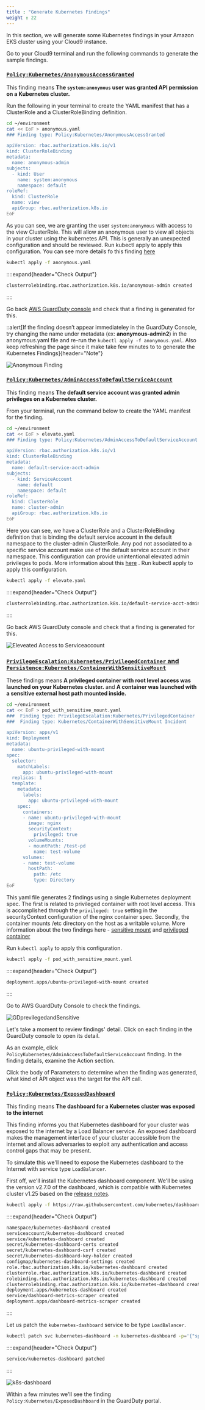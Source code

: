 ```yaml
---
title : "Generate Kubernetes Findings"
weight : 22
---
```


In this section, we will generate some Kubernetes findings in your Amazon EKS cluster using your Cloud9 instance.

Go to your Cloud9 terminal and run the following commands to generate the sample findings.

### [`Policy:Kubernetes/AnonymousAccessGranted`](https://docs.aws.amazon.com/guardduty/latest/ug/guardduty_finding-types-kubernetes.html#policy-kubernetes-anonymousaccessgranted)

This finding means **The `system:anonymous` user was granted API permission on a Kubernetes cluster.**

Run the following in your terminal to create the YAML manifest that has a ClusterRole and a ClusterRoleBinding definition.

```bash
cd ~/environment
cat << EoF > anonymous.yaml
### Finding type: Policy:Kubernetes/AnonymousAccessGranted

apiVersion: rbac.authorization.k8s.io/v1
kind: ClusterRoleBinding
metadata:
  name: anonymous-admin
subjects:
  - kind: User
    name: system:anonymous
    namespace: default
roleRef:
  kind: ClusterRole
  name: view
  apiGroup: rbac.authorization.k8s.io
EoF
```

As you can see, we are granting the user `system:anonymous` with access to the view ClusterRole. This will allow an anonymous user to view all objects in your cluster using the kubernetes API. This is generally an unexpected configuration and should be reviewed. Run kubectl apply to apply this configuration. You can see more details fo this finding [here](https://docs.aws.amazon.com/guardduty/latest/ug/guardduty_finding-types-kubernetes.html#policy-kubernetes-anonymousaccessgranted) 


```bash
kubectl apply -f anonymous.yaml
```

::::expand{header="Check Output"}
```bash
clusterrolebinding.rbac.authorization.k8s.io/anonymous-admin created
```
::::

Go back [AWS GuardDuty console]([console.aws.amazon.com/guardduty](https://us-west-2.console.aws.amazon.com/guardduty/home?region=us-west-2#/findings?macros=current)) and check that a finding is generated for this.

::alert[If the finding doesn’t appear immediateley in the GuardDuty Console, try changing the name under metadata (ex: **anonymous-admin2**) in the anonymous.yaml file and re-run the `kubectl apply -f anonymous.yaml`. Also keep refreshing the page since it make take few minutes to to generate the Kubernetes Findings]{header="Note"}


![Anonymous Finding](/static/images/detective-controls/AnonFinding.png)


### [`Policy:Kubernetes/AdminAccessToDefaultServiceAccount`](https://docs.aws.amazon.com/guardduty/latest/ug/guardduty_finding-types-kubernetes.html#policy-kubernetes-adminaccesstodefaultserviceaccount)

This finding means **The default service account was granted admin privileges on a Kubernetes cluster.**

From your terminal, run the command below to create the YAML manifest for the finding.


```bash
cd ~/environment
cat << EoF > elevate.yaml
### Finding type: Policy:Kubernetes/AdminAccessToDefaultServiceAccount

apiVersion: rbac.authorization.k8s.io/v1
kind: ClusterRoleBinding
metadata:
  name: default-service-acct-admin
subjects:
  - kind: ServiceAccount
    name: default
    namespace: default
roleRef:
  kind: ClusterRole
  name: cluster-admin
  apiGroup: rbac.authorization.k8s.io
EoF
```

Here you can see, we have a ClusterRole and a ClusterRoleBinding definition that is binding the default service account in the default namespace to the cluster-admin ClusterRole. Any pod not associated to a specific service account make use of the default service account in their namespace. This configuration can provide unintentional elevated admin privileges to pods. More information about this [here](https://docs.aws.amazon.com/guardduty/latest/ug/guardduty_finding-types-kubernetes.html#policy-kubernetes-adminaccesstodefaultserviceaccount)
. Run kubectl apply to apply this configuration.

```bash
kubectl apply -f elevate.yaml
```

::::expand{header="Check Output"}
```bash
clusterrolebinding.rbac.authorization.k8s.io/default-service-acct-admin created
```
::::

Go back AWS GuardDuty console and check that a finding is generated for this.


![Eleveated Access to Serviceaccount](/static/images/detective-controls/eleveatedaccesstoserviceaccount.png)


### [`PrivilegeEscalation:Kubernetes/PrivilegedContainer` and `Persistence:Kubernetes/ContainerWithSensitiveMount`](https://docs.aws.amazon.com/guardduty/latest/ug/guardduty_finding-types-kubernetes.html)

These findings means **A privileged container with root level access was launched on your Kubernetes cluster.** and **A container was launched with a sensitive external host path mounted inside.**


```bash
cd ~/environment
cat << EoF > pod_with_sensitive_mount.yaml
###  Finding type: PrivilegeEscalation:Kubernetes/PrivilegedContainer
###  Finding type: Kubernetes/ContainerWithSensitiveMount Incident

apiVersion: apps/v1
kind: Deployment
metadata:
  name: ubuntu-privileged-with-mount
spec:
  selector:
    matchLabels:
      app: ubuntu-privileged-with-mount
  replicas: 1
  template:
    metadata:
      labels:
        app: ubuntu-privileged-with-mount
    spec:
      containers:
      - name: ubuntu-privileged-with-mount
        image: nginx
        securityContext:
          privileged: true
        volumeMounts:
        - mountPath: /test-pd
          name: test-volume
      volumes:
      - name: test-volume
        hostPath:
          path: /etc
          type: Directory
EoF
```


This yaml file generates 2 findings using a single Kubernetes deployment spec. The first is related to privileged container with root level access. This is accomplished through the `privileged: true` setting in the securityContext configuration of the nginx container spec. Secondly, the container mounts /etc directory on the host as a writable volume. More information about the two findings here - [sensitive mount](https://docs.aws.amazon.com/guardduty/latest/ug/guardduty_finding-types-kubernetes.html#persistence-kubernetes-containerwithsensitivemount)
and [privileged container](https://docs.aws.amazon.com/guardduty/latest/ug/guardduty_finding-types-kubernetes.html#privilegeescalation-kubernetes-privilegedcontainer)


Run `kubectl apply` to apply this configuration.

```bash
kubectl apply -f pod_with_sensitive_mount.yaml
```

::::expand{header="Check Output"}
```bash
deployment.apps/ubuntu-privileged-with-mount created
```
::::


Go to AWS GuardDuty Console to check the findings.

![GDprevilegedandSensitive](/static/images/detective-controls/GDprevilegedandSensitive.png)


Let's take a moment to review findings' detail. Click on each finding in the GuardDuty console to open its detail.

As an example, click `PolicyKubernetes/AdminAccessToDefaultServiceAccount` finding. In the finding details, examine the Action section.

Click the body of Parameters to determine when the finding was generated, what kind of API object was the target for the API call.


### [`Policy:Kubernetes/ExposedDashboard`](https://docs.aws.amazon.com/guardduty/latest/ug/guardduty_finding-types-kubernetes.html#persistence-kubernetes-containerwithsensitivemount)

This finding means **The dashboard for a Kubernetes cluster was exposed to the internet**

This finding informs you that Kubernetes dashboard for your cluster was exposed to the internet by a Load Balancer service. An exposed dashboard makes the management interface of your cluster accessible from the internet and allows adversaries to exploit any authentication and access control gaps that may be present.

To simulate this we'll need to expose the Kubernetes dashboard to the Internet with service type `LoadBalancer`.

First off, we'll install the Kubernetes dashboard component. We'll be using the version v2.7.0 of the dashboard, which is compatible with Kubernetes cluster v1.25 based on the [release notes](https://github.com/kubernetes/dashboard/releases/tag/v2.7.0).

```bash
kubectl apply -f https://raw.githubusercontent.com/kubernetes/dashboard/v2.7.0/aio/deploy/recommended.yaml
```


::::expand{header="Check Output"}
```bash
namespace/kubernetes-dashboard created
serviceaccount/kubernetes-dashboard created
service/kubernetes-dashboard created
secret/kubernetes-dashboard-certs created
secret/kubernetes-dashboard-csrf created
secret/kubernetes-dashboard-key-holder created
configmap/kubernetes-dashboard-settings created
role.rbac.authorization.k8s.io/kubernetes-dashboard created
clusterrole.rbac.authorization.k8s.io/kubernetes-dashboard created
rolebinding.rbac.authorization.k8s.io/kubernetes-dashboard created
clusterrolebinding.rbac.authorization.k8s.io/kubernetes-dashboard created
deployment.apps/kubernetes-dashboard created
service/dashboard-metrics-scraper created
deployment.apps/dashboard-metrics-scraper created
```
::::

Let us patch the `kubernetes-dashboard` service to be type `LoadBalancer`.

```bash
kubectl patch svc kubernetes-dashboard -n kubernetes-dashboard -p='{"spec": {"type": "LoadBalancer"}}'
```

::::expand{header="Check Output"}
```bash
service/kubernetes-dashboard patched
```
::::


![k8s-dashboard](/static/images/detective-controls/k8s-dashboard.png)

Within a few minutes we'll see the finding `Policy:Kubernetes/ExposedDashboard` in the GuardDuty portal.

